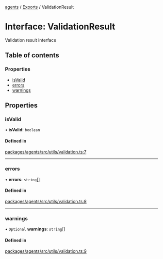 <!-- 
 ⚠️  AUTO-GENERATED FILE - DO NOT EDIT MANUALLY
 This file is automatically generated by scripts/docs-generator.js
 To make changes, edit the source TypeScript files or update the generator script
-->

[agents](../../) / [Exports](../modules) / ValidationResult

# Interface: ValidationResult

Validation result interface

## Table of contents

### Properties

- [isValid](ValidationResult#isvalid)
- [errors](ValidationResult#errors)
- [warnings](ValidationResult#warnings)

## Properties

### isValid

• **isValid**: `boolean`

#### Defined in

[packages/agents/src/utils/validation.ts:7](https://github.com/woojubb/robota/blob/d84cd2e1e6915e9f7e9aff8f9b06df02e55c139b/packages/agents/src/utils/validation.ts#L7)

___

### errors

• **errors**: `string`[]

#### Defined in

[packages/agents/src/utils/validation.ts:8](https://github.com/woojubb/robota/blob/d84cd2e1e6915e9f7e9aff8f9b06df02e55c139b/packages/agents/src/utils/validation.ts#L8)

___

### warnings

• `Optional` **warnings**: `string`[]

#### Defined in

[packages/agents/src/utils/validation.ts:9](https://github.com/woojubb/robota/blob/d84cd2e1e6915e9f7e9aff8f9b06df02e55c139b/packages/agents/src/utils/validation.ts#L9)

